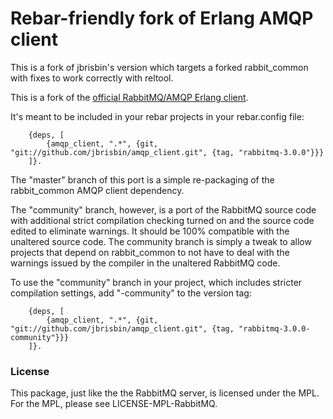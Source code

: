 # Rebar-friendly fork of Erlang AMQP client

This is a fork of jbrisbin's version which targets a forked rabbit_common with fixes to work correctly with reltool.

This is a fork of the [official RabbitMQ/AMQP Erlang client](https://github.com/rabbitmq/rabbitmq-erlang-client). 

It's meant to be included in your rebar projects in your rebar.config file:

		{deps, [
			{amqp_client, ".*", {git, "git://github.com/jbrisbin/amqp_client.git", {tag, "rabbitmq-3.0.0"}}}
		]}.

The "master" branch of this port is a simple re-packaging of the rabbit_common AMQP client dependency.

The "community" branch, however, is a port of the RabbitMQ source code with additional strict compilation checking turned on and the source code edited to eliminate warnings. It should be 100% compatible with the unaltered source code. The community branch is simply a tweak to allow projects that depend on rabbit_common to not have to deal with the warnings issued by the compiler in the unaltered RabbitMQ code.

To use the "community" branch in your project, which includes stricter compilation settings, add "-community" 
to the version tag:

		{deps, [
			{amqp_client, ".*", {git, "git://github.com/jbrisbin/amqp_client.git", {tag, "rabbitmq-3.0.0-community"}}}
		]}.

### License 

This package, just like the the RabbitMQ server, is licensed under the MPL. For the MPL, please see LICENSE-MPL-RabbitMQ.
